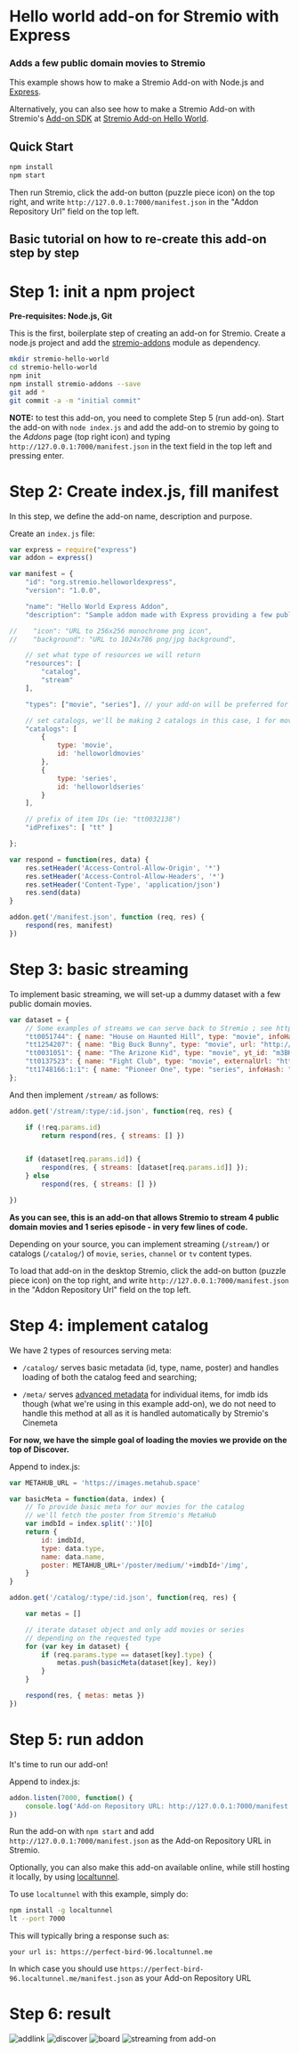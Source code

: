 # Hello world add-on for Stremio with Express
### Adds a few public domain movies to Stremio

This example shows how to make a Stremio Add-on with Node.js and [Express](https://www.npmjs.com/package/express).

Alternatively, you can also see how to make a Stremio Add-on with Stremio's [Add-on SDK](https://github.com/Stremio/stremio-addon-sdk) at [Stremio Add-on Hello World](https://github.com/Stremio/addon-helloworld).


## Quick Start

```bash
npm install
npm start
```

Then run Stremio, click the add-on button (puzzle piece icon) on the top right, and write `http://127.0.0.1:7000/manifest.json` in the "Addon Repository Url" field on the top left.


## Basic tutorial on how to re-create this add-on step by step

Step 1: init a npm project
=========================

**Pre-requisites: Node.js, Git**

This is the first, boilerplate step of creating an add-on for Stremio. Create a node.js project and add the [stremio-addons](http://github.com/Stremio/stremio-addons) module as dependency.

```bash
mkdir stremio-hello-world
cd stremio-hello-world
npm init
npm install stremio-addons --save
git add *
git commit -a -m "initial commit"
```

**NOTE:** to test this add-on, you need to complete Step 5 (run add-on). Start the add-on with `node index.js` and add the add-on to stremio by going to the *Addons* page (top right icon) and typing `http://127.0.0.1:7000/manifest.json` in the text field in the top left and pressing enter. 

Step 2: Create index.js, fill manifest
===========================

In this step, we define the add-on name, description and purpose.

Create an `index.js` file:
```javascript
var express = require("express")
var addon = express()

var manifest = { 
    "id": "org.stremio.helloworldexpress",
    "version": "1.0.0",

    "name": "Hello World Express Addon",
    "description": "Sample addon made with Express providing a few public domain movies",

//    "icon": "URL to 256x256 monochrome png icon", 
//    "background": "URL to 1024x786 png/jpg background",

    // set what type of resources we will return
    "resources": [
        "catalog",
        "stream"
    ],

    "types": ["movie", "series"], // your add-on will be preferred for those content types

    // set catalogs, we'll be making 2 catalogs in this case, 1 for movies and 1 for series
    "catalogs": [
        {
            type: 'movie',
            id: 'helloworldmovies'
        },
        {
            type: 'series',
            id: 'helloworldseries'
        }
    ],

    // prefix of item IDs (ie: "tt0032138")
    "idPrefixes": [ "tt" ]

};

var respond = function(res, data) {
    res.setHeader('Access-Control-Allow-Origin', '*')
    res.setHeader('Access-Control-Allow-Headers', '*')
    res.setHeader('Content-Type', 'application/json')
    res.send(data)
}

addon.get('/manifest.json', function (req, res) {
    respond(res, manifest)
})

```

Step 3: basic streaming
==============================

To implement basic streaming, we will set-up a dummy dataset with a few public domain movies. 

```javascript
var dataset = {
    // Some examples of streams we can serve back to Stremio ; see https://github.com/Stremio/stremio-addon-sdk/blob/master/docs/api/responses/stream.md
    "tt0051744": { name: "House on Haunted Hill", type: "movie", infoHash: "9f86563ce2ed86bbfedd5d3e9f4e55aedd660960" }, // torrent
    "tt1254207": { name: "Big Buck Bunny", type: "movie", url: "http://clips.vorwaerts-gmbh.de/big_buck_bunny.mp4", availability: 1 }, // HTTP stream
    "tt0031051": { name: "The Arizone Kid", type: "movie", yt_id: "m3BKVSpP80s", availability: 3 }, // YouTube stream
    "tt0137523": { name: "Fight Club", type: "movie", externalUrl: "https://www.netflix.com/watch/26004747" }, // redirects to Netflix
    "tt1748166:1:1": { name: "Pioneer One", type: "series", infoHash: "07a9de9750158471c3302e4e95edb1107f980fa6" }, // torrent for season 1, episode 1
};
```

And then implement ``/stream/`` as follows:

```javascript
addon.get('/stream/:type/:id.json', function(req, res) {

    if (!req.params.id)
        return respond(res, { streams: [] })


    if (dataset[req.params.id]) {
        respond(res, { streams: [dataset[req.params.id]] });
    } else
        respond(res, { streams: [] })

})
```

**As you can see, this is an add-on that allows Stremio to stream 4 public domain movies and 1 series episode - in very few lines of code.**

Depending on your source, you can implement streaming (`/stream/`) or catalogs (`/catalog/`) of ``movie``, ``series``, ``channel`` or ``tv`` content types.

To load that add-on in the desktop Stremio, click the add-on button (puzzle piece icon) on the top right, and write `http://127.0.0.1:7000/manifest.json` in the "Addon Repository Url" field on the top left.

Step 4: implement catalog
==============================

We have 2 types of resources serving meta: 

- ``/catalog/`` serves basic metadata (id, type, name, poster) and handles loading of both the catalog feed and searching;

- ``/meta/`` serves [advanced metadata](https://github.com/Stremio/stremio-addon-sdk/blob/docs/docs/api/responses/meta.md) for individual items, for imdb ids though (what we're using in this example add-on), we do not need to handle this method at all as it is handled automatically by Stremio's Cinemeta

**For now, we have the simple goal of loading the movies we provide on the top of Discover.**

Append to index.js:

```javascript
var METAHUB_URL = 'https://images.metahub.space'

var basicMeta = function(data, index) {
    // To provide basic meta for our movies for the catalog
    // we'll fetch the poster from Stremio's MetaHub
    var imdbId = index.split(':')[0]
    return {
        id: imdbId,
        type: data.type,
        name: data.name,
        poster: METAHUB_URL+'/poster/medium/'+imdbId+'/img',
    }
}

addon.get('/catalog/:type/:id.json', function(req, res) {

    var metas = []

    // iterate dataset object and only add movies or series
    // depending on the requested type
    for (var key in dataset) {
        if (req.params.type == dataset[key].type) {
            metas.push(basicMeta(dataset[key], key))
        }
    }

    respond(res, { metas: metas })
})
```

Step 5: run addon
===================

It's time to run our add-on!

Append to index.js:
```javascript
addon.listen(7000, function() {
    console.log('Add-on Repository URL: http://127.0.0.1:7000/manifest.json')
})
```

Run the add-on with `npm start` and add `http://127.0.0.1:7000/manifest.json` as the Add-on Repository URL in Stremio.

Optionally, you can also make this add-on available online, while still hosting it locally, by using [localtunnel](https://www.npmjs.com/package/localtunnel).

To use `localtunnel` with this example, simply do:

```bash
npm install -g localtunnel
lt --port 7000
```

This will typically bring a response such as:

```
your url is: https://perfect-bird-96.localtunnel.me
```

In which case you should use `https://perfect-bird-96.localtunnel.me/manifest.json` as your Add-on Repository URL


Step 6: result
===================

![addlink](https://user-images.githubusercontent.com/1777923/43146711-65a33ccc-8f6a-11e8-978e-4c69640e63e3.png)
![discover](screenshots/stremio-addons-discover.png)
![board](screenshots/stremio-addons-board.png)
![streaming from add-on](screenshots/streaming.png)
